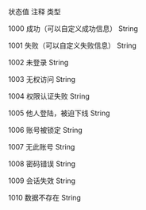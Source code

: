 状态值	注释                  	类型

1000	成功（可以自定义成功信息）	String

1001	失败（可以自定义失败信息）	String

1002	未登录	                String

1003	无权访问	                String

1004	权限认证失败	            String

1005	他人登陆，被迫下线	        String

1006	账号被锁定	            String

1007	无此账号              	String

1008	密码错误	                String

1009	会话失效	                String

1010    数据不存在                String